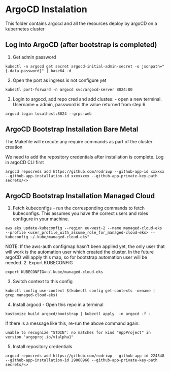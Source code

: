 # ArgoCD Instalation
This folder contains argocd and all the resources deploy by argoCD on a kubernetes cluster

## Log into ArgoCD (after bootstrap is completed)
1. Get admin password
```
kubectl -n argocd get secret argocd-initial-admin-secret -o jsonpath="{.data.password}" | base64 -d
```
2. Open the port as ingress is not configure yet
```
kubectl port-forward -n argocd svc/argocd-server 8024:80
```
3. Login to argocd, add repo cred and add clustes: - open a new terminal. Username = admin, password is the value returned from step 6

```
argocd login localhost:8024 --grpc-web
```

## ArgoCD Bootstrap Installation Bare Metal
The Makefile will execute any require commands as part of the cluster creation

We need to add the repository credentials after installation is complete. Log in  argoCD CLI first
```
argocd repocreds add https://github.com/rodriwp --github-app-id xxxxxx --github-app-installation-id xxxxxxxx --github-app-private-key-path secrets/<>
```

## ArgoCD Bootstrap Installation Managed Cloud

1. Fetch kubeconfigs - run the corresponding commands to fetch kubeconfigs. This assumes you have the correct users and roles configure in your machine.
```
aws eks update-kubeconfig --region eu-west-2 --name managed-cloud-eks  --profile <user_profile_with_assume_role_for_managed-cloud-eks> --kubeconfig ~/.kube/managed-cloud-eks"
```   
NOTE: If the aws-auth configmap hasn't been applied yet, the only user that will work is the automation user which created the cluster. In the future argoCD will apply this map, so for bootstrap automation user will be needed.
2. Export KUBECONFIG
```
export KUBECONFIG=~/.kube/managed-cloud-eks
```
3. Switch context to this config
```
kubectl config use-context $(kubectl config get-contexts -o=name | grep managed-cloud-eks)
```
4. Install argocd - Open this repo in a terminal
```
kustomize build argocd/bootstrap | kubectl apply  -n argocd -f -
```
If there is a message like this, re-run the above command again:
```
unable to recognize "STDIN": no matches for kind "AppProject" in version "argoproj.io/v1alpha1"
```

5. Install repository credentials
```
argocd repocreds add https://github.com/rodriwp --github-app-id 224548 --github-app-installation-id 29068966 --github-app-private-key-path secrets/<>
```



